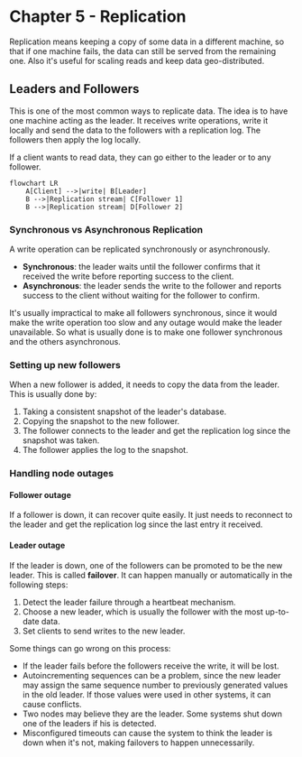 # Chapter 5 - Replication

Replication means keeping a copy of some data in a different machine, so that if one machine fails, the data can still 
be served from the remaining one. Also it's useful for scaling reads and keep data geo-distributed.

## Leaders and Followers

This is one of the most common ways to replicate data. The idea is to have one machine acting as the leader. It
receives write operations, write it locally and send the data to the followers with a replication log. The followers
then apply the log locally.

If a client wants to read data, they can go either to the leader or to any follower.

```mermaid
flowchart LR
    A[Client] -->|write| B[Leader]
    B -->|Replication stream| C[Follower 1]
    B -->|Replication stream| D[Follower 2]
```

### Synchronous vs Asynchronous Replication

A write operation can be replicated synchronously or asynchronously.
- **Synchronous**: the leader waits until the follower confirms that it received the write before reporting success 
to the client.
- **Asynchronous**: the leader sends the write to the follower and reports success to the client without waiting for
the follower to confirm.

It's usually impractical to make all followers synchronous, since it would make the write operation too slow and any
outage would make the leader unavailable. So what is usually done is to make one follower synchronous and the others
asynchronous.

### Setting up new followers

When a new follower is added, it needs to copy the data from the leader. This is usually done by:
1. Taking a consistent snapshot of the leader's database.
2. Copying the snapshot to the new follower.
3. The follower connects to the leader and get the replication log since the snapshot was taken.
4. The follower applies the log to the snapshot.

### Handling node outages

#### Follower outage

If a follower is down, it can recover quite easily. It just needs to reconnect to the leader and get the replication
log since the last entry it received.

#### Leader outage

If the leader is down, one of the followers can be promoted to be the new leader. This is called **failover**. It can
happen manually or automatically in the following steps:
1. Detect the leader failure through a heartbeat mechanism.
2. Choose a new leader, which is usually the follower with the most up-to-date data.
3. Set clients to send writes to the new leader.

Some things can go wrong on this process:
- If the leader fails before the followers receive the write, it will be lost.
- Autoincrementing sequences can be a problem, since the new leader may assign the same sequence number to previously
generated values in the old leader. If those values were used in other systems, it can cause conflicts.
- Two nodes may believe they are the leader. Some systems shut down one of the leaders if his is detected.
- Misconfigured timeouts can cause the system to think the leader is down when it's not, making failovers to happen
unnecessarily.